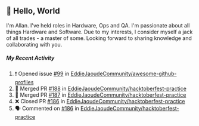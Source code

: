 ## :wave: Hello, World

I'm Allan. I've held roles in Hardware, Ops and QA. I'm passionate about all things Hardware and Software. Due to my interests, I consider myself a jack of all trades - a master of some. Looking forward to sharing knowledge and collaborating with you.

##### My Recent Activity
<!--START_SECTION:activity-->
1. ❗️ Opened issue [#99](https://github.com//EddieJaoudeCommunity/awesome-github-profiles/issues/99) in [EddieJaoudeCommunity/awesome-github-profiles](https://github.com//EddieJaoudeCommunity/awesome-github-profiles)
2. 🎉 Merged PR [#188](https://github.com//EddieJaoudeCommunity/hacktoberfest-practice/pull/188) in [EddieJaoudeCommunity/hacktoberfest-practice](https://github.com//EddieJaoudeCommunity/hacktoberfest-practice)
3. 🎉 Merged PR [#187](https://github.com//EddieJaoudeCommunity/hacktoberfest-practice/pull/187) in [EddieJaoudeCommunity/hacktoberfest-practice](https://github.com//EddieJaoudeCommunity/hacktoberfest-practice)
4. ❌ Closed PR [#186](https://github.com//EddieJaoudeCommunity/hacktoberfest-practice/pull/186) in [EddieJaoudeCommunity/hacktoberfest-practice](https://github.com//EddieJaoudeCommunity/hacktoberfest-practice)
5. 🗣 Commented on [#186](https://github.com//EddieJaoudeCommunity/hacktoberfest-practice/issues/186) in [EddieJaoudeCommunity/hacktoberfest-practice](https://github.com//EddieJaoudeCommunity/hacktoberfest-practice)
<!--END_SECTION:activity-->

<!--
**AllanRegush/AllanRegush** is a ✨ _special_ ✨ repository because its `README.md` (this file) appears on your GitHub profile.

Here are some ideas to get you started:

- 🔭 I’m currently working on ...
- 🌱 I’m currently learning ...
- 👯 I’m looking to collaborate on ...
- 🤔 I’m looking for help with ...
- 💬 Ask me about ...
- 📫 How to reach me: ...
- 😄 Pronouns: ...
- ⚡ Fun fact: ...
-->
